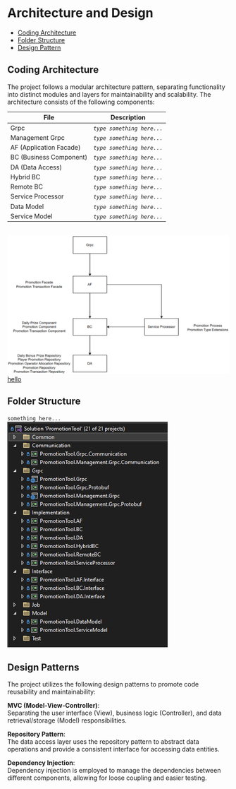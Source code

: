 # Architecture and Design
- [Coding Architecture](#coding-architecture)
- [Folder Structure](#folder-structure)
- [Design Pattern](#design-patterns)

## Coding Architecture
The project follows a modular architecture pattern, separating functionality into distinct modules and layers for maintainability and scalability. The architecture consists of the following components:  

| File | Description |
| ------ | ------ |
| Grpc | *`type something here...`* |
| Management Grpc | *`type something here...`* |
| AF (Application Facade) | *`type something here...`* |
| BC (Business Component) | *`type something here...`* |
| DA (Data Access) | *`type something here...`* |
| Hybrid BC | *`type something here...`* |
| Remote BC | *`type something here...`* |
| Service Processor | *`type something here...`* |
| Data Model | *`type something here...`* |
| Service Model | *`type something here...`* |

<br>
<img src="./images/architecture.png" width="850px">
<a href="https://viewer.diagrams.net/?page-id=zvAs8s11Rr8DDzGO9MPl&highlight=0000ff&edit=_blank&layers=1&nav=1&page-id=zvAs8s11Rr8DDzGO9MPl#G1tbxrTbyO1cFPmTHQ1eRPHUOAm7aWiNSt">hello</a>
<br>

## Folder Structure
`something here...`  
<img src="./images/folder-structure.png">

## Design Patterns
The project utilizes the following design patterns to promote code reusability and maintainability:

**MVC (Model-View-Controller)**:  
Separating the user interface (View), business logic (Controller), and data retrieval/storage (Model) responsibilities.

**Repository Pattern**:  
The data access layer uses the repository pattern to abstract data operations and provide a consistent interface for accessing data entities.

**Dependency Injection**:  
Dependency injection is employed to manage the dependencies between different components, allowing for loose coupling and easier testing.
